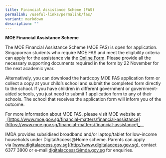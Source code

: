 ```yaml
---
title: Financial Assistance Scheme (FAS)
permalink: /useful-links/permalink/fas/
variant: markdown
description: ""
---
```

**MOE Financial Assistance Scheme**

The MOE Financial Assistance Scheme (MOE FAS) is open for application. Singaporean students who require MOE FAS and meet the eligibility criteria can apply for the assistance via the [Online Form](https://go.gov.sg/moe-efas). Please provide all the necessary supporting documents required in the form by 22 November for the next academic year.

Alternatively, you can download the hardcopy MOE FAS application form or collect a copy at your child’s school and submit the completed form directly to the school. If you have children in different government or government-aided schools, you just need to submit 1 application form to any of their schools. The school that receives the application form will inform you of the outcome.

For more information about MOE FAS, please visit MOE website at _[https://www.moe.gov.sg/financial-matters/financial-assistance](https://www.moe.gov.sg/financial-matters/financial-assistance)_.  

IMDA provides subsidised broadband and/or laptop/tablet for low-income households under DigitalAccess@Home scheme. Parents can apply via [www.digitalaccess.gov.sg](http://www.digitalaccess.gov.sg), contact 6377 3800 or e-mail [digitalaccess@imda.gov.sg](mailto:digitalaccess@imda.gov.sg) for enquiries.